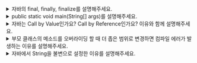 <details>
<summary>자바의 final, finally, finalize를 설명해주세요.</summary>
<br/>

`final`은 변수, 메서드, 클래스가 변경 불가능하도록 만드는 예약어입니다. final 변수의 경우 해당 변수의 값을 변경할 수 없습니다. final 메서드의 경우 해당 메서드를 오버라이드할 수 없습니다. final 클래스는 해당 클래스를 상속하지 못하도록 제한합니다.  <br/>
`finally`는 try/catch 블록이 종료될 때 항상 실행될 코드 블록을 정의하기 위해 사용됩니다. 예외가 발생하더라도 finally 블록 안에 있는 코드는 항상 실행됩니다. <br/>
`finalize()` 메서드는 객체가 가비지 컬렉션에 의해 수집되기 전에 호출됩니다. 해당 메서드는 언제 실행시점이 되는지 알수 없고, 해당 메서드 내에 발생한 예외는 무시되는 등의 이유 때문에 사용이 권장되지 않습니다.

```java
class FinalizeExample {
    @Override
    protected void finalize() throws Throwable {
        try {
            System.out.println("finalize 메서드 호출: 객체가 가비지 컬렉션됩니다.");
        } finally {
            super.finalize();
        }
    }
}

public class Main {
    public static void main(String[] args) {
        FinalizeExample obj = new FinalizeExample();
        obj = null; // 객체를 참조하지 않게 함
        System.gc(); // 가비지 컬렉션 요청
    }
}

/* 출력
finalize 메서드 호출: 객체가 가비지 컬렉션됩니다.
*/
```

<details style="margin-left: 20px;">
<summary>꼬리질문1: finalize 메서드의 사용을 권장하지 않는 이유를 알려주세요.</summary>
<br/>

1. finalize 메서드는 언제 실행시점이 되는지 알 수 없는 문제가 있습니다. <br/>
    보통 heap 메모리 영역에 Eden 메모리 공간이 다 차거나 Old Generation 영역이 다 차면 GC가 발생하는데, 이게 언제 일어날지 명확하게 알 수가 없습니다. 그리고 명시적으로 System.gc() 메서드를 명시적으로 사용하는 것은 시스템 성능에 큰 영향을 끼쳐서 사용하지 않습니다. 자원이 회수되는 즉시에 수행된다는 보장이 없기 때문에 제때 실행되어야 하는 작업을 수행할 수 없습니다.

2. finalize 메서드 내에 발생한 예외는 무시됩니다. <br/>
    보통의 메서드에서는 예외 발생 시 별도의 try/catch 구문이 없다면 실행이 중단되고 에러 메세지가 콘솔에 출력되지만, finalize 메서드 내부에서 예외가 발생한다면 에외 발생이 무시됩니다. 

3. 인스턴스 반납이 지연됩니다. <br/>
    finalize 메서드를 오버라이딩하면 해당 객체는 참조 해제 되고 GC의 대상이 되면 finalize 메서드가 실행되면서 ReferenceQueue에 들어가게 됩니다. ReferenceQueue에 들어간 인스턴스들이 가비지 컬렉션이 제대로 이루어 지지 않고 대기열에서 회수되기를 기다리는데, 작업을 하는 finalizer Thread가 우선순위가 낮아서 실행될 기회를 제대로 얻지 못합니다. 

4. 객체가 부활할 가능성이 존재합니다. <br/>
    finalize 메서드 안에 유효범위가 끝나서 참조 해제 되어야 하는 객체가 자기 자신을 참조하여 다른 일을 하게 된다면 종료되어야 할 객체가 다시 부활할 가능성이 있습니다. 

<br/>
</details>

<br/>
</details>

<details>
<summary>public static void main(String[] args)를 설명해주세요.</summary>
<br/>

- main <br/>
    JVM는 main이라는 이름이 붙은 메서드를 찾아 프로그램을 시작하도록 설계가 되어 있습니다.

- public <br/>
    JVM이 자바 프로그램을 시작하고 main 메서드를 실행하려는 시점은 아직 어떤 클래스도 로드되어 있지 않은 상태입니다. 가장 먼저 main 메서드가 어떤 클래스에 있는지 찾아서 해당 클래스를 찾아서 불러오는 과정이 필요합니다. 만약 main 함수에 public이 아닌 다른 접근제어가자 붙어 있다면, 아무런 클래스를 불러오지 못한 JVM은 접근 제약 때문에 main 메서드를 찾지 못합니다.

- static <br/>
    JVM이 자바 프로젝트 내에서 main 메서드를 발견하면, main 메서드가 들어있는 클래스를 로드하게 됩니다. 따로 인스턴스를 생성하는 과정을 거치지 않고, 클래스가 로드되면 곧바로 main 메서드를 사용하기 위해서 static이 필요합니다.

- void <br/>
    다른 모든 메서드가 실행을 마치면 main 메서드만 남게되고, main 메서드가 종료되면 그대로 프로그램도 종료됩니다. main 메서드가 어떤 결과값을 만들어 내든, 그걸 사용할 수가 없습니다. 결국 main 메서드는 반환값이 필요하지 않기 때문에 반환 타입을 void로 선언합니다. 

- String[] args <br/>
    프로그램 실행시 main에게 데이터를 넘겨주고 싶을 때를 위한 파라미터입니다.
    ```
    # 컴파일
    >> javac Example.java -encoding UTF-8

    # main함수에 aa, bb, cc를 String 배열 형태로 전달
    >> java Example aa bb cc
    ```

<br/>
</details>


<details>
<summary>자바는 Call by Value인가요? Call by Reference인가요? 이유와 함께 설명해주세요.</summary>
<br/>

자바에는 call by reference 라는 것은 존재하지 않습니다. 왜냐면 C언어와 달리 자바는 포인터를 철저하게 숨겨 개발자가 직접 메모리 주소에 접근하지 못하게 조치했기 때문입니다. 자바에서의 파라미터는 `call by value로서만 동작`되며, 원시값이 복사되느냐 주소값이 복사되느냐의 차이가 있을 뿐입니다. 주소값의 복사는 클래스, 인터페이스, 배열 등과 같이 primitive(원시) 타입이 아닌 모든 타입에 대해서 적용됩니다. <br/>
매개변수에 복사된 값에 따라, 원시값이면 바로 연산을 하고 주소값이면 해당 메모리 주소를 참조해 값을 가져와 연산을 수행합니다. 원시값이 복사되느냐 주소값이 복사되느냐를 구분하기 위해 call by value / call by address로 명명 지어 구분하기도 합니다. 

```java
public class main
{
    public static void main(String[] args)
    {
        Sample sample = new Sample();

        int var = 1; // primitive 타입 변수 int
        int[] arr = { 1 }; // reference 타입 변수 int[] 배열

        add_value(var);
        System.out.println(var); // 1 : 값 변화가 없음

        add_reference(arr);
        System.out.println(arr[0]); // 101 : 값이 변화함
    }

    static void add_value(int var_arg) {
        var_arg += 100;
    }

    static void add_reference(int[] arr_arg) {
        arr_arg[0] += 100;
    }
}
```
- add_value 스택 프레임 안에 있는 변수 `var_arg`가 바뀐 것이지, main 스택 프레임 안에 있는 변수 `var`가 바뀐 것이 아닙니다. 매개변수 `var_arg`는 그저 변수 `var`로부터 원시값을 복사하여 받은 것 뿐입니다.

- `add_reference()` 메서드가 호출되면서, add_reference 스택 프레임이 생성되고 그 안에 지역변수(매개변수) `arr_arg`가 생성됩니다. 이때도 변수의 값이 복사되어 파라미터에 넘겨지는데, 자세히 살펴보면 스택 프레임에 있는 `arr` 변수가 들고 있는 값은 `주소 값` 입니다. 따라서 메서드의 입력값으로 주소값이 복사되어 넘겨집니다. 결과적으로 두 변수 `arr`와 `arr_arg`는 같은 주소값을 들고 있게 되고, heap 영역에 있는 하나의 데이터를 동시에 참조하고 있는 것입니다.

<br/>
</details>


<details>
<summary>부모 클래스의 메소드를 오버라이딩 할 때 더 좁은 범위로 변경하면 컴파일 에러가 발생하는 이유를 설명해주세요.</summary>
<br/>

```java
public class Animal{
    public void bark(){
        System.out.println("동물이 짖는다.");
    }
}

public class Dog extends Animal{
    @Override
    protected void bark(){
        System.out.println("강아지가 짖는다.");
    }
}

// Animal, Dog과 다른 패키지
class DogTest{
    @Test
    void dogBark(){
        Dog dog1 = returnDog();
        Animal dog2 = returnDog();

        dog1.bark(); // 호출 불가능
        dog2.bark(); // 호출 가능
    }

    private Dog returnDog(){
        return new Dog();
    }
}
```
만약 Dog 클래스의 bark 메소드를 Animal 클래스의 bark 메소드의 접근제어자인 public보다 좁은 범위인 protected 또는 private으로 오버라이딩한다면, 클라이언트는 Dog 클래스를 반환받을때는 bark 호출이 불가능해지는 반면에 부모 클래스인 Animal로 반환받으면 호출이 가능해지는 기이한 현상이 발생하게 됩니다. 위와 같은 현상은 객체지향 프로그래밍(OOP)의 기본 원칙인 `리스코프 치환 원칙에 위배`됩니다. <br/>
리스코프 치환 원칙은 `하위 타입은 상위 타입을 대체할 수 있어야 한다`는 것입니다. 대체할 수 있다는 말은, 자식 클래스는 최소한 자신의 부모 클래스에서 가능한 행위는 수행이 보장되어야 한다는 의미입니다. 즉, 부모 클래스의 인스턴스를 사용하는 위치에 자식 클래스의 인스턴스를 대신 사용했을 때 코드가 원래 의도대로 작동해야 한다는 의미이다. <br/>
이 원칙에 따르면, 프로그램에서 상위 타입의 객체를 사용하는 부분에 하위 타입의 객체를 대입하더라도 프로그램의 동작이 변경되지 않아야 합니다. 위의 예제를 바탕으로 클라이언트는 자식 클래스를 반환받으면 메소드 호출이 불가능해지게 됩니다. 그래서 자바는 언어 차원에서 메소드 오버라이딩을 할 때 더 좁은 범위의 접근제어자로 변경할 수 없도록 제약을 두었습니다. 이를 통해 자식 클래스는 부모 클래스와 동일한 퍼블릭 인터페이스를 제공하여 리스코프 치환 원칙을 준수할 수 있게 됩니다.
<br/>
</details>

<details>
<summary>자바에서 String을 불변으로 설정한 이유를 설명해주세요.</summary>
<br/>

```java
public final class String implements java.io.Serializable, Comparable {
	private final byte[] value;
}
```
String 객체를 불변으로 설계한 이유는 성능 이점, 캐싱, 보안, 동기화에서 이점을 얻기 위해서입니다. 

- 성능 이점 <br/>
    String을 String Constant Pool에서 관리를 하여 같은 값에 대해서는 String 객체를 다시 만들지 않고 이미 존재하는 객체를 참조할 수 있기 때문에 Heap 영역의 메모리를 절약할 수 있습니다. 

- 캐싱  <br/>
    ```java
    public int hashCode() {
        // hash의 초기값 = 0, hashIsZero의 초기값 = false
        int h = hash;  
        if (h == 0 && !hashIsZero) {
            h = isLatin1() ? StringLatin1.hashCode(value)
                           : StringUTF16.hashCode(value);
            if (h == 0) {
                hashIsZero = true;
            } else {
                hash = h;
            }
        }
        return h;
    }
    ```
    String의 hashCode() 메서드를 보면 최초 1번만 실제 계산을 수행하고, 이후에는 계산해서 나온 hash code를 재사용하도록 오버라이딩 되어있습니다. 이렇게 캐싱이 가능한 것은 String이 불변 객체라서 변경되지 않는 문자열을 보장하기 때문입니다. 

- 보안  <br/>
    예를 들어 데이터베이스 사용자 이름, 암호는 데이터베이스 연결을 수신하기 위해 문자열로 전달되는데, 만일 번지수의 문자열 값이 변경이 가능하다면 해커가 참조값을 변경하여 애플리케이션에 보안 문제를 일으킬 수 있습니다. 

- 동기화  <br/>
    String은 불변이기 때문에 멀티 스레드 환경에서 Thread-safe하다는 장점이 있습니다. 스레드가 값을 변경하면 동일한 String을 수정하는 대신 String Constant Pool에 새로운 문자열이 생성되기 때문입니다.
>>>>>>> 2c9b88a6d48afd1616c1d53d566e06c9511a3069
<br/>
</details>